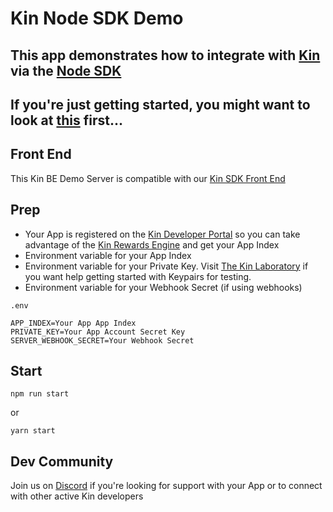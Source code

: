 # Kin Node SDK Demo

## This app demonstrates how to integrate with [Kin](https://developer.kin.org/) via the [Node SDK](https://github.com/kinecosystem/kin-node)
## If you're just getting started, you might want to look at [this](https://developer.kin.org/tutorials/#getting-started) first...



## Front End
This Kin BE Demo Server is compatible with our [Kin SDK Front End](https://github.com/kinecosystem/kin-sdk-demo-fe)

## Prep
- Your App is registered on the [Kin Developer Portal](https://portal.kin.org/) so you can take advantage of the [Kin Rewards Engine](https://developer.kin.org/docs/the-kre-explained/) and get your App Index
- Environment variable for your App Index
- Environment variable for your Private Key. Visit [The Kin Laboratory](https://laboratory.kin.org/home) if you want help getting started with Keypairs for testing.
- Environment variable for your Webhook Secret (if using webhooks)

`.env`

```
APP_INDEX=Your App App Index
PRIVATE_KEY=Your App Account Secret Key
SERVER_WEBHOOK_SECRET=Your Webhook Secret
```

## Start

```
npm run start
```

or

```
yarn start
```

## Dev Community
Join us on [Discord](https://discord.com/invite/kdRyUNmHDn) if you're looking for support with your App or to connect with other active Kin developers